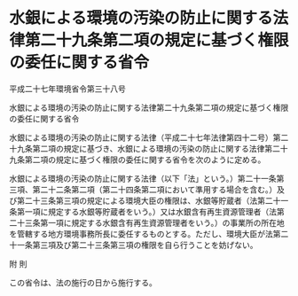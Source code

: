 # 水銀による環境の汚染の防止に関する法律第二十九条第二項の規定に基づく権限の委任に関する省令

平成二十七年環境省令第三十八号

水銀による環境の汚染の防止に関する法律第二十九条第二項の規定に基づく権限の委任に関する省令

水銀による環境の汚染の防止に関する法律（平成二十七年法律第四十二号）第二十九条第二項の規定に基づき、水銀による環境の汚染の防止に関する法律第二十九条第二項の規定に基づく権限の委任に関する省令を次のように定める。

水銀による環境の汚染の防止に関する法律（以下「法」という。）第二十一条第三項、第二十二条第二項（第二十四条第二項において準用する場合を含む。）及び第二十三条第三項の規定による環境大臣の権限は、水銀等貯蔵者（法第二十一条第一項に規定する水銀等貯蔵者をいう。）又は水銀含有再生資源管理者（法第二十三条第一項に規定する水銀含有再生資源管理者をいう。）の事業所の所在地を管轄する地方環境事務所長に委任するものとする。ただし、環境大臣が法第二十一条第三項及び第二十三条第三項の権限を自ら行うことを妨げない。

附 則

この省令は、法の施行の日から施行する。
